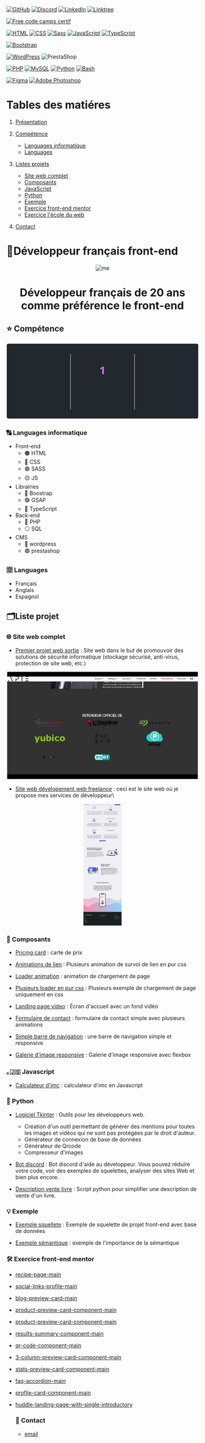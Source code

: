 ﻿[![GitHub](https://img.shields.io/badge/GitHub-%23121011.svg?logo=github&logoColor=white)](https://github.com/Tim-Fromentin)
[![Discord](https://img.shields.io/badge/Discord-%235865F2.svg?&logo=discord&logoColor=white)](https://discord.gg/uNbhM2Bw7c)
[![LinkedIn](https://img.shields.io/badge/Linkedin-%230077B5.svg?logo=linkedin&logoColor=white)](https://www.linkedin.com/in/tim-fromentin-339b03208)
[![Linktree](https://img.shields.io/badge/LinkTree-1de9b6?logo=linktree&logoColor=white)]()

[![Free code camps certif](https://img.shields.io/badge/freecodecamp-Responsive%20Web%20Design-%2300.svg?logo=freecodecamp&logoColor=white)](https://www.freecodecamp.org/certification/tim-fromentin/responsive-web-design)

[![HTML](https://img.shields.io/badge/HTML-%23E34F26.svg?logo=html5&logoColor=white)](#)
[![CSS](https://img.shields.io/badge/CSS-1572B6?logo=css3&logoColor=fff)](#)
[![Sass](https://img.shields.io/badge/Sass-C69?logo=sass&logoColor=fff)](#)
[![JavaScript](https://img.shields.io/badge/JavaScript-F7DF1E?logo=javascript&logoColor=000)](#)
[![TypeScript](https://img.shields.io/badge/TypeScript-3178C6?logo=typescript&logoColor=fff)](#)

[![Bootstrap](https://img.shields.io/badge/Bootstrap-7952B3?logo=bootstrap&logoColor=fff)](#)

[![WordPress](https://img.shields.io/badge/WordPress-%2321759B.svg?logo=wordpress&logoColor=white)](#)
![PrestaShop](https://img.shields.io/badge/PrestaShop-%23308AD9.svg?logo=prestashop&logoColor=white)


[![PHP](https://img.shields.io/badge/php-%23777BB4.svg?&logo=php&logoColor=white)](#)
[![MySQL](https://img.shields.io/badge/MySQL-4479A1?logo=mysql&logoColor=fff)](#)
[![Python](https://img.shields.io/badge/Python-3776AB?logo=python&logoColor=fff)](#)
[![Bash](https://img.shields.io/badge/Bash-4EAA25?logo=gnubash&logoColor=fff)](#)

[![Figma](https://img.shields.io/badge/Figma-F24E1E?logo=figma&logoColor=white)](#)
[![Adobe Photoshop](https://img.shields.io/badge/Adobe%20Photoshop-31A8FF?logo=Adobe%20Photoshop&logoColor=black)](#)

# Tables des matiéres
1.  [Présentation](#développeur-français-front-end)

2. [Compétence](#-compétence)
    - [Languages informatique](#-languages-informatique)
    - [Languages](#-languages)

3. [Listes projets](#️liste-projet)
    - [Site web complet](#-site-web-complet)
    - [Composants](#-composants)
    - [JavaScript](#-javascript)
    - [Python](#-python)
    - [Exemple](#-exemple)
    - [Exercice front-end mentor](#️-exercice-front-end-mentor)
    - [Exercice l'école du web](#️-exercice-lécole-du-web)

4. [Contact](#-contact)


# 🙋Développeur français front-end
<p align="center">
<img alt="me" width="150" src="./me.jpg">
</p>


<h1 align="center">Développeur français de 20 ans comme préférence le front-end</h1>

## ⭐ Compétence
![total contributions](./contrib.svg)

### 🔠 Languages informatique
- Front-end
    - 🟠 HTML 
    - 🔵 CSS
    - 🟣 SASS
    - 🟡 JS
- Librairies 
    - 🔵 Boostrap
    - 🟢 GSAP
    - 🔵 TypeScript
- Back-end
    - 🔵 PHP
    - ⚪ SQL
- CMS
    - 🔵 wordpress
    - 🟣 prestashop

### 🈳 Languages 
- Français
- Anglais
- Espagnol


##  🗂️Liste projet

### 🌐 Site web complet
- [Premier projet web sortie](https://github.com/Tim-Fromentin/apie.digital) : Site web dans le but de promouvoir des solutions de sécurité informatique (stockage sécurisé, anti-virus, protection de site web, etc.)
<p align="center">
<img alt="website preview" src="./ap-website.gif" width="500">
</p>

- [Site web dévelopement web freelance](https://github.com/Tim-Fromentin/tim-fromentin-website) : ceci est le site web où je propose mes services de développeur\
<p align="center">
<img alt="website preview" src="./tf-website.png" width="100">
</p>



###  🧩 Composants

- [Pricing card](https://github.com/Tim-Fromentin/pricing-card-wave) : carte de prix

- [Animations de lien](https://github.com/Tim-Fromentin/link_animation) : Plusieurs animation de survol de lien en pur css

- [Loader animation](https://github.com/Tim-Fromentin/simple-loader-spin-css) : animation de chargement de page 

- [Plusieurs loader en pur css](https://github.com/Tim-Fromentin/free-loader-pure-css) : Plusieurs exemple de chargement de page uniquement en css

- [Landing page video](https://github.com/Tim-Fromentin/landing-page-video) : Écran d'accueil avec un fond vidéo 

- [Formulaire de contact](https://github.com/Tim-Fromentin/modern-form) : formulaire de contact simple avec plusieurs animations

- [Simple barre de navigation](https://github.com/Tim-Fromentin/simple-navbar) : une barre de navigation simple et responsive

- [Galerie d'image responsive](https://github.com/Tim-Fromentin/flex-gallery) : Galerie d'image responsive avec flexbox

### ｡🇯‌🇸‌ Javascript
- [Calculateur d'imc](https://github.com/Tim-Fromentin/calcul-imc-js) : calculateur d'imc en Javascript

### 🐍 Python

- [Logiciel Tkinter](https://github.com/Tim-Fromentin/software_dev_utils_tkinter) : Outils pour les développeurs web.
    - Création d'un outil permettant de générer des mentions pour toutes les images et vidéos qui ne sont pas protégées par le droit d'auteur.
    - Générateur de connexion de base de données
    - Générateur de Qrcode
    - Compresseur d'images

- [Bot discord](https://github.com/Tim-Fromentin/bot-discord-help-developer) : Bot discord d'aide au développeur. Vous pouvez réduire votre code, voir des exemples de squelettes, analyser des sites Web et bien plus encore.

- [Description vente livre](https://github.com/Tim-Fromentin/description-vente-livre) : Script python pour simplifier une description de vente d'un livre.

### 💡 Exemple
- [Exemple squellete](https://github.com/Tim-Fromentin/Website-skeleton-file-with-database) : Exemple de squelette de projet front-end avec base de données

- [Exemple sémantique](https://github.com/Tim-Fromentin/Example-semantic-importance) : exemple de l'importance de la sémantique

### 🛠️ Exercice front-end mentor

- [recipe-page-main](https://github.com/Tim-Fromentin/recipe-page-main-exercice-by-frontendmentor)

- [social-links-profile-main](https://github.com/Tim-Fromentin/social-links-profile-main-exercice-by-frontendmentor)

- [blog-preview-card-main](https://github.com/Tim-Fromentin/blog-preview-card-main-exercice-by-frontendMentor)

- [product-preview-card-component-main](https://github.com/Tim-Fromentin/product-preview-card-component-main-exercice-by-frontendMentor)

- [product-preview-card-component-main](https://github.com/Tim-Fromentin/product-preview-card-component-main-exercice-by-frontendMentor)

- [results-summary-component-main](https://github.com/Tim-Fromentin/results-summary-component-main-exercice-by-FrontendMentor)

- [qr-code-component-main](https://github.com/Tim-Fromentin/qr-code-component-main-exercice-by-FrontendMentor)

- [3-column-preview-card-component-main](https://github.com/Tim-Fromentin/3-column-preview-card-component-main-exercice-by-frontendMentor)

- [stats-preview-card-component-main](https://github.com/Tim-Fromentin/stats-preview-card-component-main-excercice-by-frontendMentor)

- [faq-accordion-main](https://github.com/Tim-Fromentin/faq-accordion-main-exercice-by-FrontendMentor)

- [profile-card-component-main](https://github.com/Tim-Fromentin/profile-card-component-main-exercice-by-FrontendMentor)

- [huddle-landing-page-with-single-introductory](https://github.com/Tim-Fromentin/huddle-landing-page-with-single-introductory-section-master-exercice-by-FrontendMentor)

    ### 📩 Contact
  - [email](tim.fromentin.dev.pro@gmail.com)

